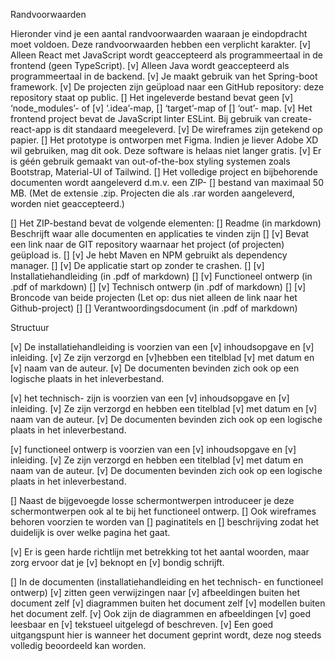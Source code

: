 Randvoorwaarden

Hieronder vind je een aantal randvoorwaarden waaraan je eindopdracht moet voldoen. 
Deze randvoorwaarden hebben een verplicht karakter.
    [v] Alleen React met JavaScript wordt geaccepteerd als programmeertaal in de frontend (geen TypeScript).
    [v] Alleen Java wordt geaccepteerd als programmeertaal in de backend. 
    [v] Je maakt gebruik van het Spring-boot framework.
    [v] De projecten zijn geüpload naar een GitHub repository: deze repository staat op public.
    [] Het ingeleverde bestand bevat geen 
        [v] ‘node_modules’- of 
        [v] ‘.idea’-map, 
        [] ‘target’-map of 
        [] ‘out’- map.
    [v] Het frontend project bevat de JavaScript linter ESLint. Bij gebruik van create-react-app is dit
        standaard meegeleverd.
    [v] De wireframes zijn getekend op papier.
    [] Het prototype is ontworpen met Figma. Indien je liever Adobe XD wil gebruiken, mag dit ook. 
        Deze software is helaas niet langer gratis.
    [v] Er is géén gebruik gemaakt van out-of-the-box styling systemen zoals Bootstrap, Material-UI of Tailwind.
    [] Het volledige project en bijbehorende documenten wordt aangeleverd d.m.v. een ZIP-
    [] bestand van maximaal 50 MB. (Met de extensie .zip. Projecten die als .rar worden aangeleverd, worden niet 
        geaccepteerd.)

[] Het ZIP-bestand bevat de volgende elementen:
        [] Readme (in markdown) Beschrijft waar alle documenten en applicaties te vinden zijn
            [] [v] Bevat een link naar de GIT repository waarnaar het project (of projecten) 
                    geüpload is.
            [] [v] Je hebt Maven en NPM gebruikt als dependency manager.
            [] [v] De applicatie start op zonder te crashen.
            [] [v] Installatiehandleiding (in .pdf of markdown)
            [] [v] Functioneel ontwerp (in .pdf of markdown)
            [] [v] Technisch ontwerp (in .pdf of markdown)
            [] [v] Broncode van beide projecten (Let op: dus niet alleen de link 
                    naar het Github-project)
            [] [] Verantwoordingsdocument (in .pdf of markdown)

Structuur

[v] De installatiehandleiding is voorzien van een 
        [v] inhoudsopgave en 
        [v] inleiding.
        [v] Ze zijn verzorgd en 
        [v]hebben een titelblad 
            [v] met datum en 
            [v] naam van de auteur. 
        [v] De documenten bevinden zich ook op een logische plaats in het inleverbestand.

[v] het technisch- zijn is voorzien van een 
        [v] inhoudsopgave en 
        [v] inleiding.
        [v] Ze zijn verzorgd en hebben een titelblad 
            [v] met datum en 
            [v] naam van de auteur. 
        [v] De documenten bevinden zich ook op een logische plaats in het inleverbestand.

[v] functioneel ontwerp is voorzien van een 
        [v] inhoudsopgave en 
        [v] inleiding.
        [v] Ze zijn verzorgd en hebben een titelblad 
            [v] met datum en naam van de auteur. 
        [v] De documenten bevinden zich ook op een logische plaats in het inleverbestand.

[] Naast de bijgevoegde losse schermontwerpen introduceer je deze schermontwerpen ook 
    al te bij het functioneel ontwerp. 
[] Ook wireframes behoren voorzien te worden van 
        [] paginatitels en 
        [] beschrijving zodat het duidelijk is over welke pagina het gaat. 

[v] Er is geen harde richtlijn met betrekking tot het aantal woorden, maar zorg ervoor dat je 
    [v] beknopt en 
    [v] bondig schrijft.

[] In de documenten (installatiehandleiding en het technisch- en functioneel ontwerp) 
    [v] zitten geen verwijzingen naar 
        [v] afbeeldingen buiten het document zelf 
        [v] diagrammen buiten het document zelf 
        [v] modellen buiten het document zelf. 
    [v] Ook zijn de diagrammen en afbeeldingen 
        [v] goed leesbaar en 
        [v] tekstueel uitgelegd of beschreven. 
    [v] Een goed uitgangspunt hier is wanneer het document geprint wordt, deze nog 
        steeds volledig beoordeeld kan worden.
